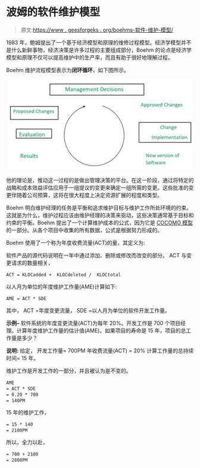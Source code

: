 # 波姆的软件维护模型

> 原文:[https://www . geesforgeks . org/boehms-软件-维护-模型/](https://www.geeksforgeeks.org/boehms-software-maintenance-model/)

1983 年，鲍姆提出了一个基于经济模型和原理的维修过程模型。经济学模型并不是什么新鲜事物，经济决策是许多过程的主要组成部分，Boehm 的论点是经济学模型和原理不仅可以提高维护中的生产率，而且有助于很好地理解过程。

Boehm 维护流程模型表示为**闭环循环**，如下图所示。

![](img/35bcf986deee54dc327fcd20a76444f0.png)

他的理论是，推动这一过程的是做出管理决策的平台。在这一阶段，通过将特定的战略和成本效益评估应用于一组提议的变更来确定一组所需的变更。这些批准的变更伴随着公司预算，这将在很大程度上决定资源扩展的程度和类型。

Boehm 明白维护经理的任务是平衡和追求维护目标与维护工作所处环境的约束。这就是为什么，维护过程应该由维护经理的决策来驱动，这些决策通常基于目标和约束的平衡。Boehm 提出了一个计算维护成本的公式，因为它是 [COCOMO 模型](https://www.geeksforgeeks.org/software-engineering-cocomo-model/)的一部分。从各个项目中收集的所有数据，公式是根据努力形成的。

Boehm 使用了一个称为年度收费流量(ACT)的量，其定义为:

软件产品的源代码说明在一年中通过添加、删除或修改而改变的部分。
ACT 与变更请求的数量相关，

```
ACT = KLOCadded +  KLOCdeleted /  KLOCtotal 
```

以人月为单位的年度维护工作量(AME)计算如下:

```
AME = ACT * SDE
```

其中，
ACT =年度变更流量，
SDE =以人月为单位的软件开发工作量。

**示例–**
软件系统的年度变更流量(ACT)为每年 20%。开发工作是 700 个项目经理。计算年度维护工作量的估计值(AME)。如果项目的寿命是 15 年，项目的总工作量是多少？

**说明:**
给定，
开发工作量= 700PM
年收费流量(ACT) = 20%
计算工作量的总持续时间= 15 年。

维护工作是开发工作的一部分，并且被认为是不变的。

```
AME 
= ACT * SDE
= 0.20 * 700 
= 140PM 
```

15 年的维护工作，

```
= 15 * 140 
= 2100PM 
```

所以，全力以赴，

```
= 700 + 2100 
= 2800PM 
```